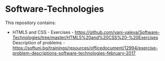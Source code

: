 # Software-Technologies

This repository contains:

- HTML5 and CSS - Exercises - https://github.com/yani-valeva/Software-Technologies/tree/master/HTML5%20and%20CSS%20-%20Exercises Description of problems - https://softuni.bg/trainings/resources/officedocument/12994/exercise-problem-descriptions-software-technologies-february-2017
